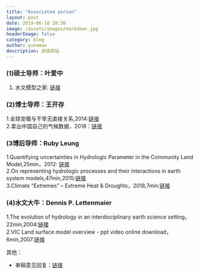 ```yaml
---
title: "Associated person"
layout: post
date: 2019-06-18 18:30
image: /assets/images/markdown.jpg
headerImage: false
category: blog
author: yunamao
description: 讲座网站
---
```

### (1)硕士导师：叶爱中
1. 水文模型之家: [链接](http://www.hydromodel.cn/)

### (2)博士导师：王开存

1.全球变暖与干旱无直接关系,2014:[链接](http://blog.sciencenet.cn/blog-1208826-800311.html)  <br>
2.拿出中国自己的气候数据，2018：[链接](http://edu.sina.com.cn/l/2018-03-28/doc-ifysqfnh7705613.shtml)


### (3博后导师：Ruby Leung

1.Quantifying uncertainties in Hydrologic Parameter in the Community Land Model,25min，2012:  [链接](https://www.pathlms.com/siam/courses/2716/sections/3522/video_presentations/28942) <br>
2.On representing hydrologic processes and their interactions in earth system models,47min,2015:[链接](https://www.youtube.com/watch?v=KxksJsigJC4) <br>
3.Climate “Extremes” – Extreme Heat & Droughts，2018,7min:[链接](https://www.youtube.com/watch?v=qcW0ch7eeo0)

### (4)水文大牛：Dennis P. Lettenmaier

1.The evolution of hydrology in an interdisciplinary earth science setting，22min,2004:[链接](https://slideplayer.com/slide/8821151/) <br>
2.VIC Land surface model overview - ppt video online download，6min,2007:[链接](https://slideplayer.com/slide/8442268/)

其他：
- 审稿意见回复：[链接](http://blog.sciencenet.cn/blog-71964-1080579.html)

